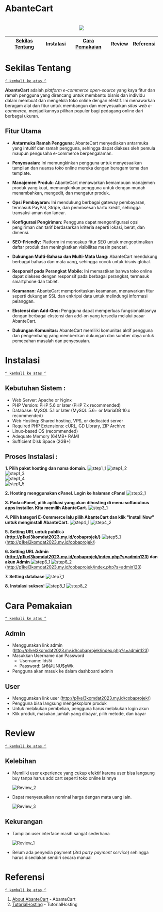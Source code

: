 # AbanteCart
<h1 align="center"><img src="https://github.com/devvirfans/AbanteCart/assets/91817504/63453d13-859d-45a8-8b94-885104e5a552"></h1>

[Sekilas Tentang](#sekilas-tentang) | [Instalasi](#instalasi) | [Cara Pemakaian](#cara-pemakaian) | [Review](#review) | [Referensi](#referensi)
:---:|:---:|:---:|:---:|:---:|



# Sekilas Tentang
[`^ kembali ke atas ^`](#)

**AbanteCart** adalah *platform e-commerce open-source* yang kaya fitur dan ramah pengguna yang dirancang untuk membantu bisnis dan individu dalam membuat dan mengelola toko online dengan efektif. Ini menawarkan beragam alat dan fitur untuk membangun dan menyesuaikan *situs web e-commerce*, menjadikannya pilihan populer bagi pedagang online dari berbagai ukuran.

## Fitur Utama

- **Antarmuka Ramah Pengguna:** AbanteCart menyediakan antarmuka yang intuitif dan ramah pengguna, sehingga dapat diakses oleh pemula maupun pengusaha e-commerce berpengalaman.

- **Penyesuaian:** Ini memungkinkan pengguna untuk menyesuaikan tampilan dan nuansa toko online mereka dengan beragam tema dan template.

- **Manajemen Produk:** AbanteCart menawarkan kemampuan manajemen produk yang kuat, memungkinkan pengguna untuk dengan mudah menambahkan, mengedit, dan mengatur produk.

- **Opsi Pembayaran:** Ini mendukung berbagai gateway pembayaran, termasuk PayPal, Stripe, dan pemrosesan kartu kredit, sehingga transaksi aman dan lancar.

- **Konfigurasi Pengiriman:** Pengguna dapat mengonfigurasi opsi pengiriman dan tarif berdasarkan kriteria seperti lokasi, berat, dan dimensi.

- **SEO-Friendly:** Platform ini mencakup fitur SEO untuk mengoptimalkan daftar produk dan meningkatkan visibilitas mesin pencari.

- **Dukungan Multi-Bahasa dan Multi-Mata Uang:** AbanteCart mendukung berbagai bahasa dan mata uang, sehingga cocok untuk bisnis global.

- **Responsif pada Perangkat Mobile:** Ini memastikan bahwa toko online dapat diakses dengan responsif pada berbagai perangkat, termasuk smartphone dan tablet.

- **Keamanan:** AbanteCart memprioritaskan keamanan, menawarkan fitur seperti dukungan SSL dan enkripsi data untuk melindungi informasi pelanggan.

- **Ekstensi dan Add-Ons:** Pengguna dapat memperluas fungsionalitasnya dengan berbagai ekstensi dan add-on yang tersedia melalui pasar AbanteCart.

- **Dukungan Komunitas:** AbanteCart memiliki komunitas aktif pengguna dan pengembang yang memberikan dukungan dan sumber daya untuk pemecahan masalah dan penyesuaian.

# Instalasi
[`^ kembali ke atas ^`](#)

## Kebutuhan Sistem :
- Web Server: Apache or Nginx
- PHP Version: PHP 5.6 or later (PHP 7.x recommended)
- Database: MySQL 5.1 or later (MySQL 5.6+ or MariaDB 10.x recommended)
- Web Hosting: Shared hosting, VPS, or dedicated server
- Required PHP Extensions: cURL, GD Library, ZIP Archive
- Linux-based OS (recommended)
- Adequate Memory (64MB+ RAM)
- Sufficient Disk Space (2GB+)


## Proses Instalasi :
**1. Pilih paket hosting dan nama domain.**
    ![step1_1](https://github.com/devvirfans/AbanteCart/assets/91817504/33297b4e-9900-4a08-b332-8fff3a068e9a)
    ![step1_2](https://github.com/devvirfans/AbanteCart/assets/91817504/5c6fa724-d1f0-420e-9e81-807b43d1283d)  
    ![step1_3](https://github.com/devvirfans/AbanteCart/assets/91817504/ea721703-df68-4c51-a37d-1899075931d7)  
    ![step1_4](https://github.com/devvirfans/AbanteCart/assets/91817504/08f17ba7-1172-48d5-9b84-573ec00fe911)  
    ![step1_5](https://github.com/devvirfans/AbanteCart/assets/91817504/743eec25-2646-41bb-9694-1237279063d6)
    
    

  
**2. Hosting menggunakan cPanel. Login ke halaman cPanel**
   ![step2_1](https://github.com/devvirfans/AbanteCart/assets/117278512/9a99f569-a1bf-4d53-b4bb-5497fc88ad9a)
   

**3. Pada cPanel, pilih aplikasi yang akan dihosting di menu softaculous apps installer. Kita memilih AbanteCart.**
    ![step3_1](https://github.com/devvirfans/AbanteCart/assets/91817504/6bf433d7-4307-4014-8ba5-ebfebd4dd7df)

    

**4. Pilih kategori E-Commerce lalu pilih AbanteCart dan klik "Install Now" untuk menginstall AbanteCart.**
     ![step4_1](https://github.com/devvirfans/AbanteCart/assets/91817504/2b58110e-0c3a-4bae-b41b-6bbadc3e0df6)
     ![step4_2](https://github.com/devvirfans/AbanteCart/assets/91817504/fce4c37e-41ab-46a7-be57-ef599f43fa94)
    
   

**5. Setting URL untuk publik-> (http://p1kel3komdat2023.my.id/cobaprojek/)**
    ![step5_1](https://github.com/devvirfans/AbanteCart/assets/91817504/94b2652a-60e8-424a-97b0-e820b918092f)
    (http://p1kel3komdat2023.my.id/cobaprojek/) 
   

**6. Setting URL Admin (http://p1kel3komdat2023.my.id/cobaprojek/index.php?s=admin123) dan akun Admin**
    ![step6_1](https://github.com/devvirfans/AbanteCart/assets/91817504/94b2652a-60e8-424a-97b0-e820b918092f)
    ![step6_2](https://github.com/devvirfans/AbanteCart/assets/91817504/174f3e3d-9871-4809-a874-e1bdce385f3d)
    (http://p1kel3komdat2023.my.id/cobaprojek/index.php?s=admin123)

**7. Setting database**
    ![step7_1](https://github.com/devvirfans/AbanteCart/assets/117278512/bf724a74-1635-4091-8f11-cf9b63d7e584)
    

**8. Instalasi sukses!**
    ![step8_1](https://github.com/devvirfans/AbanteCart/assets/91817504/41fd8054-3a9c-48a7-b271-9abf42a41d95)
    ![step8_2](https://github.com/devvirfans/AbanteCart/assets/91817504/15fb48ee-a75e-4901-980a-ae430d9f0d5c)
    
    
   

# Cara Pemakaian
[`^ kembali ke atas ^`](#)

## Admin
- Menggunakan link admin (http://p1kel3komdat2023.my.id/cobaprojek/index.php?s=admin123)
- Masukkan Username dan Password
    + Username: lds5i
    + Password: @6@UNU$pWk
- Pengguna akan masuk ke dalam dashboard admin
## User
- Menggunakan link user (http://p1kel3komdat2023.my.id/cobaprojek/)
- Pengguna bisa langsung mengeksplore produk
- Untuk melakukan pembelian, pengguna harus melakukan login akun
- Klik produk, masukan jumlah yang dibayar, pilih metode, dan bayar


# Review
[`^ kembali ke atas ^`](#)
## Kelebihan
- Memiliki user experience yang cukup efektif karena user bisa langsung buy tanpa harus add cart seperti toko online lainnya 

    ![Review_2](https://github.com/devvirfans/AbanteCart/assets/91817504/23be98de-5c3f-4b17-b01c-fe39ef2fc735)

- Dapat menyesuaikan nominal harga dengan mata uang lain.

    ![Review_3](https://github.com/devvirfans/AbanteCart/assets/91817504/5d92ccac-041b-4631-9219-b5022fd59bdb)

## Kekurangan
- Tampilan user interface masih sangat sederhana

    ![Review_1](https://github.com/devvirfans/AbanteCart/assets/91817504/2d75c089-c2ad-44a5-aca3-a278c7889193)

- Belum ada penyedia payment (*3rd party payment service*) sehingga harus disediakan sendiri secara manual

   

# Referensi
[`^ kembali ke atas ^`](#)

1. [About AbanteCart](https://www.abantecart.com/about-abantecart-ecommerce) - AbanteCart
2. [TutorialHosting](https://www.youtube.com/watch?v=GMnSyNh-jSc) - TutorialHosting
